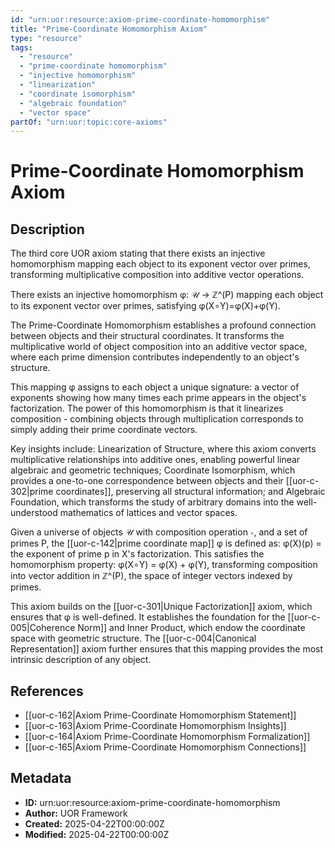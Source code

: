 ```yaml
---
id: "urn:uor:resource:axiom-prime-coordinate-homomorphism"
title: "Prime-Coordinate Homomorphism Axiom"
type: "resource"
tags:
  - "resource"
  - "prime-coordinate homomorphism"
  - "injective homomorphism"
  - "linearization"
  - "coordinate isomorphism"
  - "algebraic foundation"
  - "vector space"
partOf: "urn:uor:topic:core-axioms"
---
```


# Prime-Coordinate Homomorphism Axiom

## Description

The third core UOR axiom stating that there exists an injective homomorphism mapping each object to its exponent vector over primes, transforming multiplicative composition into additive vector operations.

There exists an injective homomorphism φ: 𝒰 → ℤ^(P) mapping each object to its exponent vector over primes, satisfying φ(X∘Y)=φ(X)+φ(Y).

The Prime-Coordinate Homomorphism establishes a profound connection between objects and their structural coordinates. It transforms the multiplicative world of object composition into an additive vector space, where each prime dimension contributes independently to an object's structure.

This mapping φ assigns to each object a unique signature: a vector of exponents showing how many times each prime appears in the object's factorization. The power of this homomorphism is that it linearizes composition - combining objects through multiplication corresponds to simply adding their prime coordinate vectors.

Key insights include: Linearization of Structure, where this axiom converts multiplicative relationships into additive ones, enabling powerful linear algebraic and geometric techniques; Coordinate Isomorphism, which provides a one-to-one correspondence between objects and their [[uor-c-302|prime coordinates]], preserving all structural information; and Algebraic Foundation, which transforms the study of arbitrary domains into the well-understood mathematics of lattices and vector spaces.

Given a universe of objects 𝒰 with composition operation ∘, and a set of primes P, the [[uor-c-142|prime coordinate map]] φ is defined as: φ(X)(p) = the exponent of prime p in X's factorization. This satisfies the homomorphism property: φ(X∘Y) = φ(X) + φ(Y), transforming composition into vector addition in ℤ^(P), the space of integer vectors indexed by primes.

This axiom builds on the [[uor-c-301|Unique Factorization]] axiom, which ensures that φ is well-defined. It establishes the foundation for the [[uor-c-005|Coherence Norm]] and Inner Product, which endow the coordinate space with geometric structure. The [[uor-c-004|Canonical Representation]] axiom further ensures that this mapping provides the most intrinsic description of any object.

## References

- [[uor-c-162|Axiom Prime-Coordinate Homomorphism Statement]]
- [[uor-c-163|Axiom Prime-Coordinate Homomorphism Insights]]
- [[uor-c-164|Axiom Prime-Coordinate Homomorphism Formalization]]
- [[uor-c-165|Axiom Prime-Coordinate Homomorphism Connections]]

## Metadata

- **ID:** urn:uor:resource:axiom-prime-coordinate-homomorphism
- **Author:** UOR Framework
- **Created:** 2025-04-22T00:00:00Z
- **Modified:** 2025-04-22T00:00:00Z
